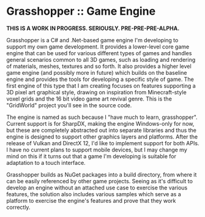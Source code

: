 # Grasshopper :: Game Engine

**THIS IS A WORK IN PROGRESS. SERIOUSLY. PRE-PRE-PRE-ALPHA.**

Grasshopper is a C# and .Net-based game engine I'm developing to support my own
game development. It provides a lower-level core game engine that can be used
for various different types of games and handles general scenarios common to
all 3D games, such as loading and rendering of materials, meshes, textures and
so forth. It also provides a higher level game engine (and possibly more in
future) which builds on the baseline engine and provides the tools for
developing a specific style of game. The first engine of this type that I am creating
focuses on features supporting a 3D pixel art graphical style, drawing on
inspiration from Minecraft-style voxel grids and the 16 bit video game art
revival genre. This is the "GridWorld" project you'll see in the source code.

The engine is named as such because I "have much to learn, grasshopper".
Current support is for SharpDX, making the engine Windows-only for now, but
these are completely abstracted out into separate libraries and thus the engine
is designed to support other graphics layers and platforms. After the release
of Vulkan and DirectX 12, I'd like to implement support for both APIs. I have
no current plans to support mobile devices, but I may change my mind on this if
it turns out that a game I'm developing is suitable for adaptation to a touch
interface.

Grasshopper builds as NuGet packages into a build directory, from where it can
be easily referenced by other game projects. Seeing as it's difficult to
develop an engine without an attached use case to exercise the various
features, the solution also includes various samples which serve as a platform
to exercise the engine's features and prove that they work correctly.
